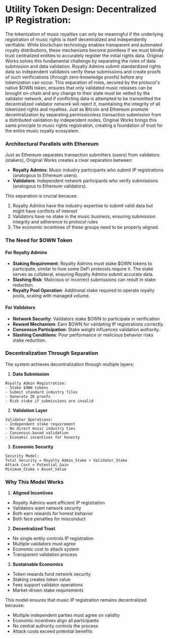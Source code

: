 # Utility Token Design: Decentralized IP Registration:

The tokenization of music royalties can only be meaningful if the underlying registration of music rights is itself decentralized and independently verifiable. While blockchain technology enables transparent and automated royalty distributions, these mechanisms become pointless if we must blindly trust centralized entities to accurately register the initial rights data. Original Works solves this fundamental challenge by separating the roles of data submission and data validation.
Royalty Admins submit standardized rights data so independent validators verify these submissions and create proofs of such verificiations (through zero-knowledge proofs) before any tokenization can occur.
This separation of roles, secured by the protocol's native $OWN token, ensures that only validated music releases can be brought on-chain and any change to their state must be vetted by the validator network, and if conflicting data is attempted to be transmitted the decentralized validator network will reject it, maintaining the integrity of all tokenized rights and royalties. Just as Bitcoin and Ethereum promote decentralization by separating permissionless transaction submission from a dsitributed validation by independent nodes, Original Works brings this same principle to music rights registration, creating a foundation of trust for the entire music royalty ecosystem.

### Architectural Parallels with Ethereum

Just as Ethereum separates transaction submitters (users) from validators (stakers), Original Works creates a clear separation between:
- **Royalty Admins**: Music industry participants who submit IP registrations (analogous to Ethereum users).
- **Validators**: Independent network participants who verify submissions (analogous to Ethereum validators).

This separation is crucial because:
1. Royalty Admins have the industry expertise to submit valid data but might have conflicts of interest
2. Validators have no stake in the music business, ensuring submission integrity and adherence to protocol rules
3. The economic incentives of these groups need to be properly aligned.

### The Need for $OWN Token

#### For Royalty Admins
- **Staking Requirement**: Royalty Admins must stake $OWN tokens to participate, similar to how some DeFi protocols require it. The stake serves as collateral, ensuring Royalty Admins submit accurate data.
- **Slashing Risk**: Malicious or incorrect submissions can result in stake reduction.
- **Royalty Pool Operation**: Additional stake required to operate royalty pools, scaling with managed volume.

#### For Validators
- **Network Security**: Validators stake $OWN to participate in verification
- **Reward Mechanism**: Earn $OWN for validating IP registrations correctly.
- **Consensus Participation**: Stake weight influences validation authority.
- **Slashing Conditions**: Poor performance or malicious behavior risks stake reduction.

### Decentralization Through Separation

The system achieves decentralization through multiple layers:

1. **Data Submission**
```
Royalty Admin Registration:
- Stake $OWN tokens
- Submit standard industry files
- Generate ZK proofs
- Risk stake if submissions are invalid
```

2. **Validation Layer**
```
Validator Operations:
- Independent stake requirement
- No direct music industry ties
- Consensus-based validation
- Economic incentives for honesty
```

3. **Economic Security**
```
Security Model:
Total Security = Royalty Admin_Stake + Validator_Stake
Attack Cost > Potential_Gain
Minimum_Stake ∝ Asset_Value
```

### Why This Model Works

1. **Aligned Incentives**
- Royalty Admins want efficient IP registration
- Validators want network security
- Both earn rewards for honest behavior
- Both face penalties for misconduct

2. **Decentralized Trust**
- No single entity controls IP registration
- Multiple validators must agree
- Economic cost to attack system
- Transparent validation process

3. **Sustainable Economics**
- Token rewards fund network security
- Staking creates token value
- Fees support validator operations
- Market-driven stake requirements

This model ensures that music IP registration remains decentralized because:
- Multiple independent parties must agree on validity
- Economic incentives align all participants
- No central authority controls the process
- Attack costs exceed potential benefits

